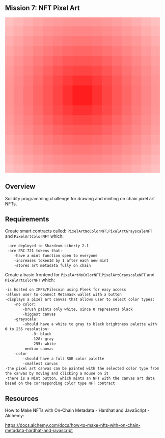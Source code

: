 ## Mission 7: NFT Pixel Art

<img src="images/largeArtColor.png" alt="largeArtColor"/>

## Overview

Solidity programming challenge for drawing and minting on chain pixel art NFTs.

## Requirements

Create smart contracts called: ```PixelArtNoColorNFT```,```PixelArtGrayscaleNFT``` and ```PixelArtColorNFT``` which:

     -are deployed to Shardeum Liberty 2.1
     -are ERC-721 tokens that:
        -have a mint function open to everyone 
        -increases tokenId by 1 after each new mint
        -stores art metadata fully on chain

Create a basic frontend for ```PixelArtNoColorNFT```,```PixelArtGrayscaleNFT``` and ```PixelArtColorNFT``` which:

    -is hosted on IPFS/Filecoin using Fleek for easy access
    -allows user to connect Metamask wallet with a button
    -displays a pixel art canvas that allows user to select color types:
        -no color:
            -brush paints only white, since 0 represents black
            -biggest canvas
        -grayscale:
            -should have a white to gray to black brightness palette with 0 to 255 resolution: 
                -0: black
                -128: gray
                -255: white
            -medium canvas
        -color  
            -should have a full RGB color palette      
            -smallest canvas
    -the pixel art canvas can be painted with the selected color type from the canvas by moving and clicking a mouse on it
    -there is a Mint button, which mints an NFT with the canvas art data based on the corresponding color type NFT contract

## Resources

How to Make NFTs with On-Chain Metadata - Hardhat and JavaScript - Alchemy:

https://docs.alchemy.com/docs/how-to-make-nfts-with-on-chain-metadata-hardhat-and-javascript
